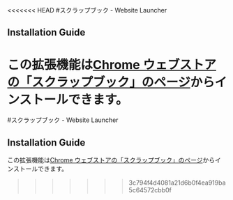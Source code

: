 <<<<<<< HEAD
﻿#スクラップブック - Website Launcher

## Installation Guide

この拡張機能は[Chrome ウェブストアの「スクラップブック」のページ](https://chrome.google.com/webstore/detail/%E3%82%B9%E3%82%AF%E3%83%A9%E3%83%83%E3%83%97%E3%83%96%E3%83%83%E3%82%AF/cmdlmijeafbbbbfmnhkmjmijmeejnnmo)からインストールできます。
=======
#スクラップブック - Website Launcher

## Installation Guide

この拡張機能は[Chrome ウェブストアの「スクラップブック」のページ](https://chrome.google.com/webstore/detail/%E3%82%B9%E3%82%AF%E3%83%A9%E3%83%83%E3%83%97%E3%83%96%E3%83%83%E3%82%AF/cmdlmijeafbbbbfmnhkmjmijmeejnnmo)からインストールできます。
>>>>>>> 3c794f4d4081a21d6b0f4ea919ba5c64572cbb0f
